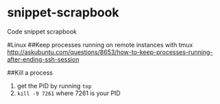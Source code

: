 # snippet-scrapbook
Code snippet scrapbook

#Linux
##Keep processes running on remote instances with tmux
http://askubuntu.com/questions/8653/how-to-keep-processes-running-after-ending-ssh-session

##Kill a process
1. get the PID by running `top`
2. `kill -9 7261` where 7261 is your PID
